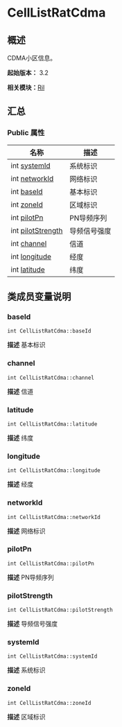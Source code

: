 # CellListRatCdma


## 概述

CDMA小区信息。

**起始版本：** 3.2

**相关模块：**[Ril](_ril_v11.md)


## 汇总


### Public 属性

| 名称 | 描述 | 
| -------- | -------- |
| int [systemId](#systemid) | 系统标识  | 
| int [networkId](#networkid) | 网络标识  | 
| int [baseId](#baseid) | 基本标识  | 
| int [zoneId](#zoneid) | 区域标识  | 
| int [pilotPn](#pilotpn) | PN导频序列  | 
| int [pilotStrength](#pilotstrength) | 导频信号强度  | 
| int [channel](#channel) | 信道  | 
| int [longitude](#longitude) | 经度  | 
| int [latitude](#latitude) | 纬度  | 


## 类成员变量说明


### baseId

```
int CellListRatCdma::baseId
```
**描述**
基本标识


### channel

```
int CellListRatCdma::channel
```
**描述**
信道


### latitude

```
int CellListRatCdma::latitude
```
**描述**
纬度


### longitude

```
int CellListRatCdma::longitude
```
**描述**
经度


### networkId

```
int CellListRatCdma::networkId
```
**描述**
网络标识


### pilotPn

```
int CellListRatCdma::pilotPn
```
**描述**
PN导频序列


### pilotStrength

```
int CellListRatCdma::pilotStrength
```
**描述**
导频信号强度


### systemId

```
int CellListRatCdma::systemId
```
**描述**
系统标识


### zoneId

```
int CellListRatCdma::zoneId
```
**描述**
区域标识
